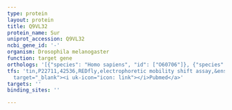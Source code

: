 ```yaml
---
type: protein
layout: protein
title: Q9VL32
protein_name: Sur
uniprot_accession: Q9VL32
ncbi_gene_id: '-'
organism: Drosophila melanogaster
function: target gene
orthologs: '[{"species": "Homo sapiens", "id": ["O60706"]}, {"species": "Rattus norvegicus", "id": ["Q09429", "F1M9Q2"]}]'
tfs: 'tin,P22711,42536,REDfly,electrophoretic mobility shift assay,&ensp;<a href="https://www.ncbi.nlm.nih.gov/pubmed/?term=17433632%5Buid%5D+OR+16882722%5Buid%5D+OR+20965965%5Buid%5D"
  target="_blank"><i uk-icon="icon: link"></i>Pubmed</a>'
targets: ''
binding_sites: ''

---
```

